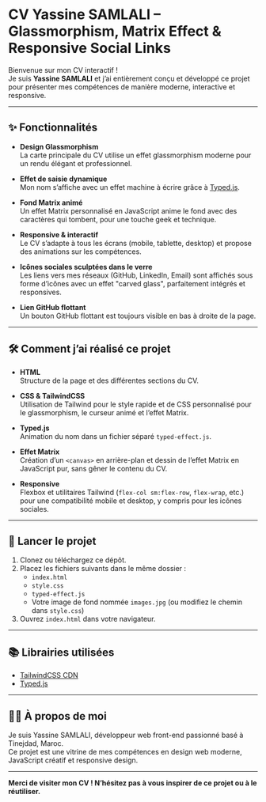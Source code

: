 # CV Yassine SAMLALI – Glassmorphism, Matrix Effect & Responsive Social Links

Bienvenue sur mon CV interactif !  
Je suis **Yassine SAMLALI** et j’ai entièrement conçu et développé ce projet pour présenter mes compétences de manière moderne, interactive et responsive.

---

## ✨ Fonctionnalités

- **Design Glassmorphism**  
  La carte principale du CV utilise un effet glassmorphism moderne pour un rendu élégant et professionnel.

- **Effet de saisie dynamique**  
  Mon nom s’affiche avec un effet machine à écrire grâce à [Typed.js](https://github.com/mattboldt/typed.js/).

- **Fond Matrix animé**  
  Un effet Matrix personnalisé en JavaScript anime le fond avec des caractères qui tombent, pour une touche geek et technique.

- **Responsive & interactif**  
  Le CV s’adapte à tous les écrans (mobile, tablette, desktop) et propose des animations sur les compétences.

- **Icônes sociales sculptées dans le verre**  
  Les liens vers mes réseaux (GitHub, LinkedIn, Email) sont affichés sous forme d’icônes avec un effet "carved glass", parfaitement intégrés et responsives.

- **Lien GitHub flottant**  
  Un bouton GitHub flottant est toujours visible en bas à droite de la page.

---

## 🛠️ Comment j’ai réalisé ce projet

- **HTML**  
  Structure de la page et des différentes sections du CV.

- **CSS & TailwindCSS**  
  Utilisation de Tailwind pour le style rapide et de CSS personnalisé pour le glassmorphism, le curseur animé et l’effet Matrix.

- **Typed.js**  
  Animation du nom dans un fichier séparé `typed-effect.js`.

- **Effet Matrix**  
  Création d’un `<canvas>` en arrière-plan et dessin de l’effet Matrix en JavaScript pur, sans gêner le contenu du CV.

- **Responsive**  
  Flexbox et utilitaires Tailwind (`flex-col sm:flex-row`, `flex-wrap`, etc.) pour une compatibilité mobile et desktop, y compris pour les icônes sociales.

---

## 🚀 Lancer le projet

1. Clonez ou téléchargez ce dépôt.
2. Placez les fichiers suivants dans le même dossier :
    - `index.html`
    - `style.css`
    - `typed-effect.js`
    - Votre image de fond nommée `images.jpg` (ou modifiez le chemin dans `style.css`)
3. Ouvrez `index.html` dans votre navigateur.

---

## 📚 Librairies utilisées

- [TailwindCSS CDN](https://cdn.tailwindcss.com)
- [Typed.js](https://github.com/mattboldt/typed.js)

---

## 👨‍💻 À propos de moi

Je suis Yassine SAMLALI, développeur web front-end passionné basé à Tinejdad, Maroc.  
Ce projet est une vitrine de mes compétences en design web moderne, JavaScript créatif et responsive design.

---

**Merci de visiter mon CV ! N’hésitez pas à vous inspirer de ce projet ou à le réutiliser.**